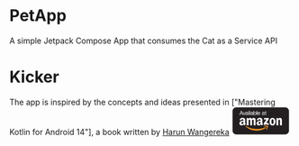 # PetApp
A simple Jetpack Compose App that consumes the Cat as a Service API

# Kicker
The app is inspired by the concepts and ideas presented in ["Mastering Kotlin for Android 14"],
a book written by [Harun Wangereka](https://www.linkedin.com/in/harun-wangereka-442b37b9/)
<a href="https://www.amazon.com/Mastering-Kotlin-Android-14-libraries/dp/1837631719/ref=tmm_pap_swatch_0?link_from_packtlink=yes" target="_blank"><img alt="Get it on Google Play" src="screenshots/amazon.png" height=50px /></a>